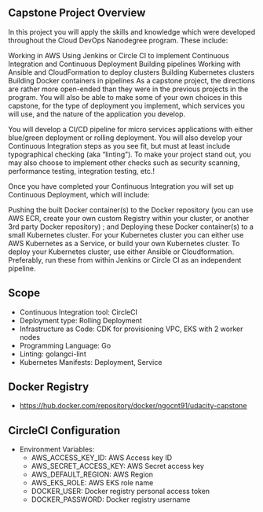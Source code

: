 ## Capstone Project Overview

In this project you will apply the skills and knowledge which were developed throughout the Cloud DevOps Nanodegree
program. These include:

Working in AWS
Using Jenkins or Circle CI to implement Continuous Integration and Continuous Deployment
Building pipelines
Working with Ansible and CloudFormation to deploy clusters
Building Kubernetes clusters
Building Docker containers in pipelines
As a capstone project, the directions are rather more open-ended than they were in the previous projects in the program.
You will also be able to make some of your own choices in this capstone, for the type of deployment you implement, which
services you will use, and the nature of the application you develop.

You will develop a CI/CD pipeline for micro services applications with either blue/green deployment or rolling
deployment. You will also develop your Continuous Integration steps as you see fit, but must at least include
typographical checking (aka “linting”). To make your project stand out, you may also choose to implement other checks
such as security scanning, performance testing, integration testing, etc.!

Once you have completed your Continuous Integration you will set up Continuous Deployment, which will include:

Pushing the built Docker container(s) to the Docker repository (you can use AWS ECR, create your own custom Registry
within your cluster, or another 3rd party Docker repository) ; and
Deploying these Docker container(s) to a small Kubernetes cluster. For your Kubernetes cluster you can either use AWS
Kubernetes as a Service, or build your own Kubernetes cluster. To deploy your Kubernetes cluster, use either Ansible or
Cloudformation. Preferably, run these from within Jenkins or Circle CI as an independent pipeline.

## Scope

- Continuous Integration tool: CircleCI
- Deployment type: Rolling Deployment
- Infrastructure as Code: CDK for provisioning VPC, EKS with 2 worker nodes
- Programming Language: Go
- Linting: golangci-lint
- Kubernetes Manifests: Deployment, Service

## Docker Registry

- https://hub.docker.com/repository/docker/ngocnt91/udacity-capstone

## CircleCI Configuration

- Environment Variables:
    - AWS_ACCESS_KEY_ID: AWS Access key ID
    - AWS_SECRET_ACCESS_KEY: AWS Secret access key
    - AWS_DEFAULT_REGION: AWS Region
    - AWS_EKS_ROLE: AWS EKS role name
    - DOCKER_USER: Docker registry personal access token
    - DOCKER_PASSWORD: Docker registry username
